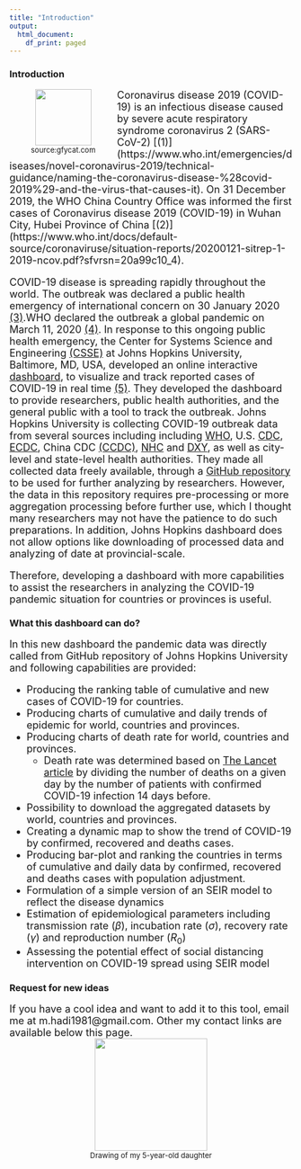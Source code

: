 ```yaml
---
title: "Introduction"
output:
  html_document:
    df_print: paged
---
```


### Introduction


 <style>
  .col2 {
    columns: 2 100px;         /* number of columns and width in pixels*/
    -webkit-columns: 2 100px; /* chrome, safari */
    -moz-columns: 2 100px;    /* firefox */
  }
  .col3 {
    columns: 3 100px;
    -webkit-columns: 3 100px;
    -moz-columns: 3 100px;
  }

.column-left{
  float: left;
  width: 38%;
  text-align: left;
}
.column-center{
  display: inline-block;
  width: 33%;
  text-align: center;
}
.column-right{
  float: right;
  width: 33%;
  text-align: right;
}
</style>

<div class="column-left">
<center> <img src= "www/gif/WeepyEmpty.gif" width="100"/> </center>
<font size="2"><center> source:gfycat.com</center></font> 
<!--https://gfycat.com/weepyemptycaracal-www-gif-vif-com -->
</div>

<font size="4">
Coronavirus disease 2019 (COVID-19) is an infectious disease caused by severe acute respiratory syndrome coronavirus 2 (SARS-CoV-2) [(1)](https://www.who.int/emergencies/diseases/novel-coronavirus-2019/technical-guidance/naming-the-coronavirus-disease-%28covid-2019%29-and-the-virus-that-causes-it). On 31 December 2019, the WHO China Country Office was informed the first cases of Coronavirus disease 2019 (COVID-19) in Wuhan City, Hubei Province of China [(2)](https://www.who.int/docs/default-source/coronaviruse/situation-reports/20200121-sitrep-1-2019-ncov.pdf?sfvrsn=20a99c10_4). 

COVID-19 disease is spreading rapidly throughout the world. The outbreak was declared a public health emergency of international concern on 30 January 2020  [(3)](https://www.who.int/emergencies/diseases/novel-coronavirus-2019/events-as-they-happen).WHO declared the outbreak a global pandemic on March 11, 2020 [(4)](https://www.who.int/dg/speeches/detail/who-director-general-s-opening-remarks-at-the-media-briefing-on-covid-19---11-march-2020).
In response to this ongoing public health emergency, the Center for Systems Science and Engineering [(CSSE)](https://systems.jhu.edu/) at Johns Hopkins University, Baltimore, MD, USA,  developed an online interactive [dashboard](https://coronavirus.jhu.edu/map.html), to visualize and track reported cases of COVID-19 in real time [(5)](https://www.thelancet.com/journals/laninf/article/PIIS1473-3099%2820%2930120-1/fulltext).
They developed the dashboard to provide researchers, public health authorities, and the general public with a tool to track the outbreak. Johns Hopkins University is collecting COVID-19 outbreak data from several sources including including [WHO](https://www.who.int/emergencies/diseases/novel-coronavirus-2019/situation-reports), U.S. [CDC](https://www.cdc.gov/coronavirus/2019-ncov/index.html), [ECDC](https://www.ecdc.europa.eu/en/home), China CDC  [(CCDC)](http://www.chinacdc.cn/en/), [NHC](http://www.nhc.gov.cn/yjb/s3578/new_list.shtml) and [DXY](https://3g.dxy.cn/newh5/view/pneumonia?scene=2&clicktime=1579582238&enterid=1579582238&from=singlemessage&isappinstalled=0), as well as city-level and state-level health authorities. They made all collected data freely available, through a [GitHub repository](https://github.com/CSSEGISandData/COVID-19) to be used for further analyzing by researchers. However, the data in this repository requires pre-processing or more aggregation processing before further use, which I thought many researchers may not have the patience to do such preparations. In addition, Johns Hopkins dashboard does not allow options like downloading of processed data and analyzing of date at provincial-scale.
<!-- 
or allowing the use of epidemiological models such as SEIR to be applied to country data for approximation of epidemiological parameters.
--> 
Therefore, developing a dashboard with more capabilities to assist the researchers in analyzing the COVID-19 pandemic situation for countries or provinces is useful.</font>  

### What this dashboard can do?
<font size="4">
In this new dashboard the pandemic data was directly called from GitHub repository of Johns Hopkins University and following capabilities are provided:

* Producing the ranking table of cumulative and new cases of COVID-19 for countries. 
* Producing charts of cumulative and daily trends of epidemic for world, countries and provinces.
* Producing charts of death rate for world, countries and provinces. 
  * Death rate was determined based on [The Lancet article](https://www.thelancet.com/journals/laninf/article/PIIS1473-3099%2820%2930195-X/fulltext) by dividing the number of deaths on a given day by the number of patients with confirmed COVID-19 infection 14 days before.
* Possibility to download the aggregated datasets by world, countries and provinces.
* Creating a dynamic map to show the trend of COVID-19 by confirmed, recovered and deaths cases.
* Producing bar-plot and ranking the countries in terms of cumulative and daily data by confirmed, recovered and deaths cases with population adjustment. 
* Formulation of a simple version of an SEIR model to reflect the disease dynamics 
* Estimation of epidemiological parameters including transmission rate ($\beta$), incubation rate ($\sigma$), recovery rate ($\gamma$) and reproduction number ($R_0$) 
* Assessing the potential effect of social distancing intervention on COVID-19 spread using SEIR model

</font>

### Request for new ideas
<font size="4">
If you have a cool idea and want to add it to this tool, email me at m.hadi1981@gmail.com. Other my contact links are available below this page.
</font>


<center> <img src= "www/Corona.png" width="200"/> </center>
<font size="2"><center> Drawing of my 5-year-old daughter</center></font> 
 
 
 
 
